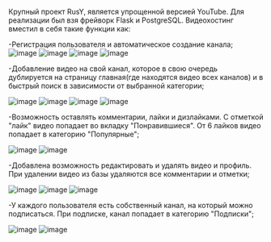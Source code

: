 Крупный проект RusY, является упрощенной версией YouTube. Для реализации был взя фрейворк Flask и PostgreSQL.
Видеохостинг вместил в себя такие функции как: 

-Регистрация пользователя и автоматическое создание канала;
![image](https://github.com/user-attachments/assets/101ae5eb-d80f-43fa-8ab5-62bda1fdf10d)
![image](https://github.com/user-attachments/assets/ffa97baf-843d-4716-b84d-493740f16ba2)
![image](https://github.com/user-attachments/assets/a9e36c22-5599-456e-86de-1cee9d6d60f3)
![image](https://github.com/user-attachments/assets/1b37532e-197b-4073-beae-954f3abd6f8b)

-Добавление видео на свой канал, которое в свою очередь дублируется на страницу главная(где находятся видео всех каналов) и в быстрый поиск в зависимости от выбранной категории;

![image](https://github.com/user-attachments/assets/e2b6f472-ea90-45d4-8d9b-4e7e958666b7)
![image](https://github.com/user-attachments/assets/1d65096e-3966-402c-ac99-93b939b4d29c)
![image](https://github.com/user-attachments/assets/4d1f3e29-73fe-4da0-ada2-fefe8db24c44)
![image](https://github.com/user-attachments/assets/f29ac05c-794d-4a33-a9c6-081b940dea90)

-Возможность оставлять комментарии, лайки и дизлайками. С отметкой "лайк" видео попадает во вкладку "Понравившиеся". От 6 лайков видео попадает в категорию "Популярные";

![image](https://github.com/user-attachments/assets/c7de36c9-6162-4ad9-abd7-b6507b547d39)
![image](https://github.com/user-attachments/assets/b851f982-e2e0-4497-9980-7ca7a3f3854c)

-Добавлена возможность редактировать и удалять видео и профиль. При удалении видео из базы удаляются все комментарии и отметки;

![image](https://github.com/user-attachments/assets/b728b350-b392-4979-98be-f7760e38d677)
![image](https://github.com/user-attachments/assets/472bfb98-6c91-4fed-86b6-77b287565950)
![image](https://github.com/user-attachments/assets/e41ab057-adce-4c21-9ea7-0170a9d02d01)

-У каждого пользователя есть собственный канал, на который можно подписаться. При подписке, канал попадает в категорию "Подписки";

![image](https://github.com/user-attachments/assets/b367cad0-e953-42be-8222-6a8a8711edbf)
![image](https://github.com/user-attachments/assets/4b5ce75d-1b4b-4c89-a457-4beed541c812)
